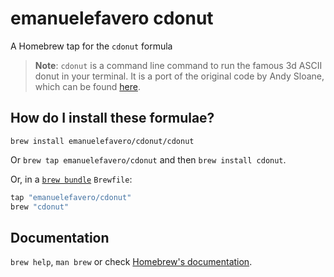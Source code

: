 # emanuelefavero cdonut

A Homebrew tap for the `cdonut` formula

> **Note**: `cdonut` is a command line command to run the famous 3d ASCII donut in your terminal. It is a port of the original code by Andy Sloane, which can be found [here](https://www.a1k0n.net/2011/07/20/donut-math.html).

## How do I install these formulae?

`brew install emanuelefavero/cdonut/cdonut`

Or `brew tap emanuelefavero/cdonut` and then `brew install cdonut`.

Or, in a [`brew bundle`](https://github.com/Homebrew/homebrew-bundle) `Brewfile`:

```ruby
tap "emanuelefavero/cdonut"
brew "cdonut"
```

## Documentation

`brew help`, `man brew` or check [Homebrew's documentation](https://docs.brew.sh).
